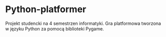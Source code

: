 # Python-platformer

Projekt studencki na 4 semestrzen informatyki.
Gra platformowa tworzona w języku Python za pomocą biblioteki Pygame.
